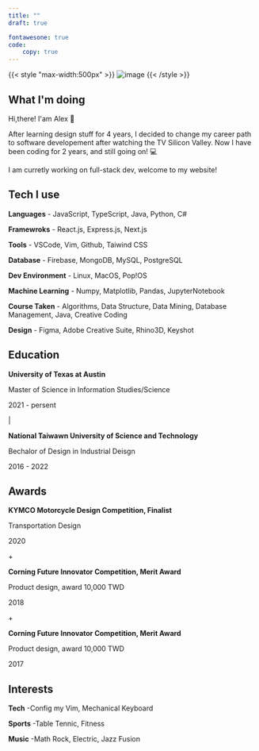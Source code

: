 ```yaml
---
title: ""
draft: true

fontawesone: true
code:
    copy: true
---
```


{{< style "max-width:500px" >}}
![image](/images/about.jpeg)
{{< /style >}}

## What I'm doing
Hi,there! I'am Alex 👋

After learning design stuff for 4 years, I decided to change my career path to software developement after watching the TV Silicon Valley. Now I have been coding for 2 years, and still going on! 💻

I am curretly working on full-stack dev, welcome to my website!

## Tech I use 

**Languages**
    - JavaScript, TypeScript, Java, Python, C#

**Framewroks**
    - React.js, Express.js, Next.js

**Tools**
    - VSCode, Vim, Github, Taiwind CSS

**Database**
    - Firebase, MongoDB, MySQL, PostgreSQL

**Dev Environment**
    - Linux, MacOS, Pop!OS

**Machine Learning**
    - Numpy, Matplotlib, Pandas, JupyterNotebook

**Course Taken**
    - Algorithms, Data Structure, Data Mining, Database Management, Java, Creative Coding

**Design**
    - Figma, Adobe Creative Suite, Rhino3D, Keyshot

## Education

**University of Texas at Austin**

Master of Science in Information Studies/Science

2021 - persent

|

**National Taiwawn University of Science and Technology**

Bechalor of Design in Industrial Deisgn

2016 - 2022

## Awards
**KYMCO Motorcycle Design Competition, Finalist**

Transportation Design

2020

\+

**Corning Future Innovator Competition, Merit Award**

Product design, award 10,000 TWD

2018

\+

**Corning Future Innovator Competition, Merit Award**

Product design, award 10,000 TWD

2017

## Interests

**Tech** 
    -Config my Vim, Mechanical Keyboard

**Sports**
    -Table Tennic, Fitness

**Music**
    -Math Rock, Electric, Jazz Fusion

